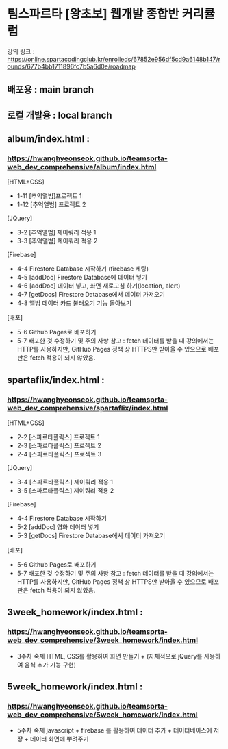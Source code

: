 # 팀스파르타 [왕초보] 웹개발 종합반 커리큘럼
강의 링크 : https://online.spartacodingclub.kr/enrolleds/67852e956df5cd9a6148b147/rounds/677b4bb1711896fc7b5a6d0e/roadmap

## 배포용 : main branch
## 로컬 개발용 : local branch

## album/index.html :
### https://hwanghyeonseok.github.io/teamsprta-web_dev_comprehensive/album/index.html
[HTML+CSS]
- 1-11 [추억앨범]프로젝트 1
- 1-12 [추억앨범] 프로젝트 2

[JQuery]
- 3-2 [추억앨범] 제이쿼리 적용 1
- 3-3 [추억앨범] 제이쿼리 적용 2

[Firebase]
- 4-4 Firestore Database 시작하기 (firebase 세팅)
- 4-5 [addDoc] Firestore Database에 데이터 넣기
- 4-6 [addDoc] 데이터 넣고, 화면 새로고침 하기(location, alert)
- 4-7 [getDocs] Firestore Database에서 데이터 가져오기
- 4-8 앨범 데이터 카드 불러오기 기능 돌아보기

[배포]
- 5-6 Github Pages로 배포하기
- 5-7 배포한 것 수정하기 및 주의 사항
참고 : fetch 데이터를 받을 때 강의에서는 HTTP를 사용하지만, GitHub Pages 정책 상 HTTPS만 받아올 수 있으므로 배포판은 fetch 적용이 되지 않았음.

## spartaflix/index.html : 
### https://hwanghyeonseok.github.io/teamsprta-web_dev_comprehensive/spartaflix/index.html
[HTML+CSS]
- 2-2 [스파르타플릭스] 프로젝트 1
- 2-3 [스파르타플릭스] 프로젝트 2
- 2-4 [스파르타플릭스] 프로젝트 3

[JQuery]
- 3-4 [스파르타플릭스] 제이쿼리 적용 1
- 3-5 [스파르타플릭스] 제이쿼리 적용 2

[Firebase]
- 4-4 Firestore Database 시작하기
- 5-2 [addDoc] 영화 데이터 넣기
- 5-3 [getDocs] Firestore Database에서 데이터 가져오기

[배포]
- 5-6 Github Pages로 배포하기
- 5-7 배포한 것 수정하기 및 주의 사항
참고 : fetch 데이터를 받을 때 강의에서는 HTTP를 사용하지만, GitHub Pages 정책 상 HTTPS만 받아올 수 있으므로 배포판은 fetch 적용이 되지 않았음.

## 3week_homework/index.html :
### https://hwanghyeonseok.github.io/teamsprta-web_dev_comprehensive/3week_homework/index.html
- 3주차 숙제 HTML, CSS를 활용하여 화면 만들기 + (자체적으로 jQuery를 사용하여 음식 추가 기능 구현)


## 5week_homework/index.html :
### https://hwanghyeonseok.github.io/teamsprta-web_dev_comprehensive/5week_homework/index.html
- 5주차 숙제 javascript + firebase 를 활용하여 데이터 추가 + 데이터베이스에 저장 + 데이터 화면에 뿌려주기